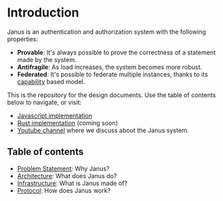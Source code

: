 # Introduction

Janus is an authentication and authorization system with the following properties:

- **Provable**: It's always possible to prove the correctness of a statement made by the system.
- **Antifragile**: As load increases, the system becomes more robust.
- **Federated**: It's possible to federate multiple instances, thanks to 
its [capability](https://en.wikipedia.org/wiki/Capability-based_security) based model.

This is the repository for the design documents.
Use the table of contents below to navigate, or visit:
-  [Javascript implementation](https://github.com/janus-auth/janus.js) 
-  [Rust implementation](https://github.com/janus-auth/janus.js) (coming soon)
-  [Youtube channel](https://www.youtube.com/channel/UC7i6ZGtI2b2XA5n2lgwNkaQ) where we discuss about the Janus system.

## Table of contents
- [Problem Statement](docs/10_problem/README.md): Why Janus?
- [Architecture](docs/20_solution/README.md): What does Janus do?
- [Infrastructure](docs/30_architecture/README.md): What is Janus made of?
- [Protocol](docs/40_protocol/README.md): How does Janus work?

